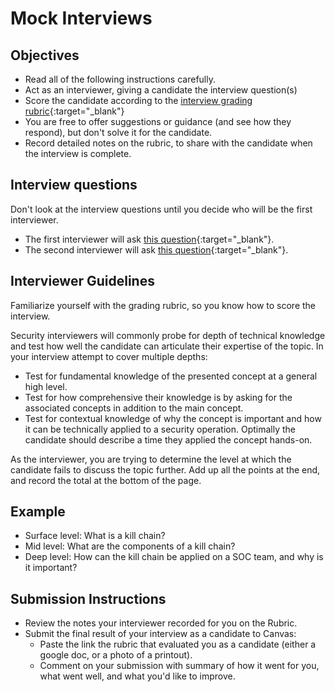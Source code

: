 # Mock Interviews

## Objectives

- Read all of the following instructions carefully.
- Act as an interviewer, giving a candidate the interview question(s)
- Score the candidate according to the [interview grading rubric](https://docs.google.com/spreadsheets/d/1scthkmARfzAFZrSYAp6LA2coOaoWUWbSzMbtIU4jcHw/edit){:target="_blank"}
- You are free to offer suggestions or guidance (and see how they respond),  but don't solve it for the candidate.
- Record detailed notes on the rubric, to share with the candidate when the interview is complete.

## Interview questions

Don't look at the interview questions until you decide who will be the first interviewer.

- The first interviewer will ask [this question](interview-01.md){:target="_blank"}.
- The second interviewer will ask [this question](interview-02.md){:target="_blank"}.

## Interviewer Guidelines

Familiarize yourself with the grading rubric, so you know how to score the interview.

Security interviewers will commonly probe for depth of technical knowledge and test how well the candidate can articulate their expertise of the topic. In your interview attempt to cover multiple depths:

- Test for fundamental knowledge of the presented concept at a general high level.
- Test for how comprehensive their knowledge is by asking for the associated concepts in addition to the main concept.
- Test for contextual knowledge of why the concept is important and how it can be technically applied to a security operation. Optimally the candidate should describe a time they applied the concept hands-on.

As the interviewer, you are trying to determine the level at which the candidate fails to discuss the topic further. Add up all the points at the end, and record the total at the bottom of the page.

## Example

- Surface level: What is a kill chain?
- Mid level: What are the components of a kill chain?
- Deep level: How can the kill chain be applied on a SOC team, and why is it important?

## Submission Instructions

- Review the notes your interviewer recorded for you on the Rubric.
- Submit the final result of your interview as a candidate to Canvas:
  - Paste the link the rubric that evaluated you as a candidate (either a google doc, or a photo of a printout).
  - Comment on your submission with summary of how it went for you, what went well, and what you'd like to improve.